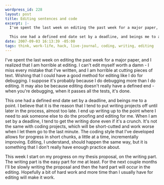 ```yaml
--- 
wordpress_id: 228
layout: post
title: Editing sentences and code
excerpt: |-
  I've spent the last week on editing the past week for a major paper, and I realized that I am horrible at editing.  I can't edit myself worth a damn - I miss every mistake that I've written, and I am horrible at cutting pieces of text.  Wishing that I could have a good method for editing like I do for debugging.   I suppose it's probably because I do debugging more than I do editing.  It may also be because editing doesn't really have a defined end - when you're debugging, when it passes all the tests, it's done.
  
  This one had a defined end date set by a deadline, and beings me to a point.
date: 2007-09-03 16:13:39 -05:00
tags: think, work-life, hack, live-journal, coding, writing, editing
---
```

I've spent the last week on editing the past week for a major paper, and I realized that I am horrible at editing.  I can't edit myself worth a damn - I miss every mistake that I've written, and I am horrible at cutting pieces of text.  Wishing that I could have a good method for editing like I do for debugging.   I suppose it's probably because I do debugging more than I do editing.  It may also be because editing doesn't really have a defined end - when you're debugging, when it passes all the tests, it's done.

This one had a defined end date set by a deadline, and beings me to a point.  I believe that it is the reason that I tend to put writing projects off until later in the process, almost too late.  I end up writing up to the point where I need to ask someone else to do the proofing and editing for me.   When I am set by a deadline, I tend to get the writing done even if it's a crunch.  It's not the same with coding projects, which will be short-cutted and work worse when I let them go to the last minute.  The coding style that I've developed allows for progress in short chunks, a little at a time, incrementally improving.  Editing, I understand, should happen the same way, but it is something that I don't really have enough practice about.

This week I start on my progress on my thesis proposal, on the writing part.  The writing part is the easy part for me at least.  For the next couple months I'll be slowly writing the proposal and then the hard part will occur in the editing.  Hopefully a bit of hard work and more time than I usually have for editing will make it work.
